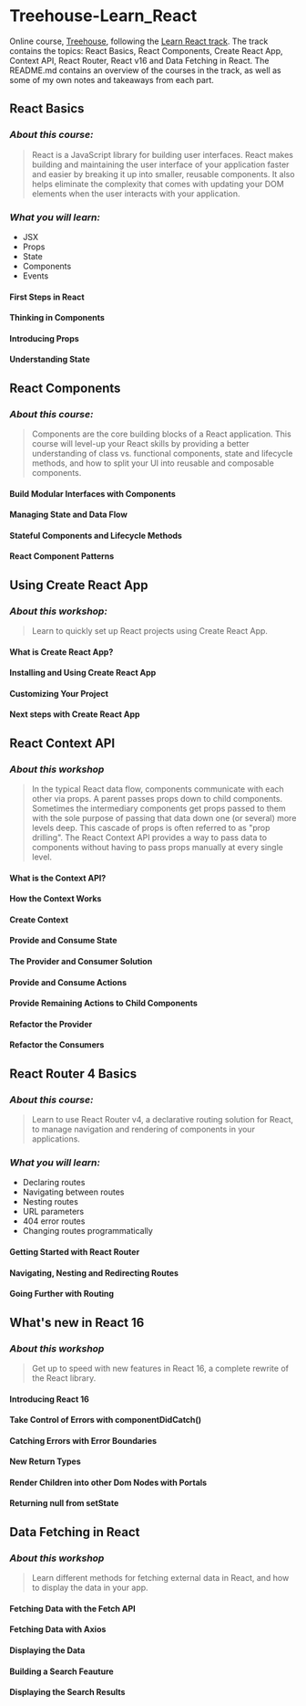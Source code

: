 # Treehouse-Learn_React
Online course, [Treehouse](https://teamtreehouse.com), following the [Learn React track](https://teamtreehouse.com/tracks/learn-react). The track contains the topics: React Basics, React Components, Create React App, Context API, React Router, React v16 and Data Fetching in React.
The README.md contains an overview of the courses in the track, as well as some of my own notes and takeaways from each part.

## React Basics
### *About this course:*
>React is a JavaScript library for building user interfaces. React makes building and maintaining the user interface of your application faster and easier by breaking it up into smaller, reusable components. It also helps eliminate the complexity that comes with updating your DOM elements when the user interacts with your application.
### *What you will learn:*
- JSX
- Props
- State
- Components
- Events
#### First Steps in React
#### Thinking in Components
#### Introducing Props
#### Understanding State

## React Components
### *About this course:*
>Components are the core building blocks of a React application. This course will level-up your React skills by providing a better understanding of class vs. functional components, state and lifecycle methods, and how to split your UI into reusable and composable components.
#### Build Modular Interfaces with Components
#### Managing State and Data Flow
#### Stateful Components and Lifecycle Methods
#### React Component Patterns

## Using Create React App
### *About this workshop:*
>Learn to quickly set up React projects using Create React App.
#### What is Create React App?
#### Installing and Using Create React App
#### Customizing Your Project
#### Next steps with Create React App

## React Context API
### *About this workshop*
>In the typical React data flow, components communicate with each other via props. A parent passes props down to child components. Sometimes the intermediary components get props passed to them with the sole purpose of passing that data down one (or several) more levels deep. This cascade of props is often referred to as "prop drilling". The React Context API provides a way to pass data to components without having to pass props manually at every single level.
#### What is the Context API?
#### How the Context Works
#### Create Context
#### Provide and Consume State
#### The Provider and Consumer Solution
#### Provide and Consume Actions
#### Provide Remaining Actions to Child Components
#### Refactor the Provider
#### Refactor the Consumers

## React Router 4 Basics
### *About this course:*
>Learn to use React Router v4, a declarative routing solution for React, to manage navigation and rendering of components in your applications.
### *What you will learn:*
- Declaring routes
- Navigating between routes
- Nesting routes
- URL parameters
- 404 error routes
- Changing routes programmatically
#### Getting Started with React Router
#### Navigating, Nesting and Redirecting Routes
#### Going Further with Routing

## What's new in React 16
### *About this workshop*
>Get up to speed with new features in React 16, a complete rewrite of the React library.
#### Introducing React 16
#### Take Control of Errors with componentDidCatch()
#### Catching Errors with Error Boundaries
#### New Return Types
#### Render Children into other Dom Nodes with Portals
#### Returning null from setState

## Data Fetching in React
### *About this workshop*
>Learn different methods for fetching external data in React, and how to display the data in your app.
#### Fetching Data with the Fetch API
#### Fetching Data with Axios
#### Displaying the Data
#### Building a Search Feauture
#### Displaying the Search Results
